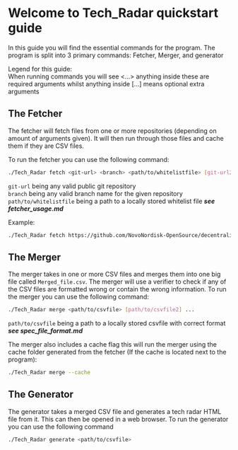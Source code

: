 # Welcome to Tech_Radar quickstart guide
In this guide you will find the essential commands for the program. The program is split into 3 primary commands: Fetcher, Merger, and generator

Legend for this guide:  
When running commands you will see <...> anything inside these are required arguments whilst anything inside [...] means optional extra arguments

## The Fetcher
The fetcher will fetch files from one or more repositories (depending on amount of arguments given). It will then run through those files and cache them if they are CSV files.  

To run the fetcher you can use the following command:
```bash
./Tech_Radar fetch <git-url> <branch> <path/to/whitelistfile> [git-url2] [branch2] [path/to/whitelistfile2] ...
```
`git-url` being any valid public git repository  
`branch` being any valid branch name for the given repository  
`path/to/whitelistfile` being a path to a locally stored whitelist file *__see fetcher_usage.md__* 

Example: 
```bash
./Tech_Radar fetch https://github.com/NovoNordisk-OpenSource/decentralized-tech-radar main ./specfile
```

## The Merger
The merger takes in one or more CSV files and merges them into one big file called `Merged_file.csv`. The merger will use a verifier to check if any of the CSV files are formatted wrong or contain the wrong information.
To run the merger you can use the following command:
```bash
./Tech_Radar merge <path/to/csvfile> [path/to/csvfile2] ...
```
`path/to/csvfile` being a path to a locally stored csvfile with correct format *__see spec_file_format.md__*  

The merger also includes a cache flag this will run the merger using the cache folder generated from the fetcher (If the cache is located next to the program):
```bash
./Tech_Radar merge --cache
```

## The Generator
The generator takes a merged CSV file and generates a tech radar HTML file from it. This can then be opened in a web browser.
To run the generator you can use the following command
```bash
./Tech_Radar generate <path/to/csvfile>
```